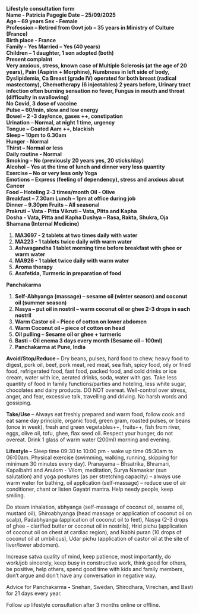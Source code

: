 **Lifestyle consultation form**  
**Name	\- Patricia Pagegie				Date – 25/09/2025**  
**Age – 69 years						Sex \- Female**  
**Profession – Retired from Govt job – 35 years in Ministry of Culture (France)**  
**Birth place \- France**  
**Family	 \- Yes						Married – Yes (40 years)**  
**Children – 1 daughter, 1 son adopted (both)**  
**Present complaint**  
**Very anxious, stress, known case of Multiple Sclerosis (at the age of 20 years), Pain (Aspirin \+ Morphine), Numbness in left side of body, Dyslipidemia, Ca Breast (grade IV) operated for both breast (radical mastectomy), Chemotherapy (6 injectables) 2 years before, Urinary tract infection often burning sensation no fever, Fungus in mouth and throat (difficulty in swallowing)**  
**No Covid, 3 dose of vaccine**  
**Pulse – 60/min, slow and low energy**		  
**Bowel – 2 \-3 day/once, gases \++, constipation**  
**Urination – Normal, at night 1 time, urgency**  
**Tongue – Coated Aam \++, blackish**  
**Sleep – 10pm to 6.30am**   
**Hunger \- Normal**  
**Thirst – Normal or less**  
**Daily routine \- Normal**  
**Smoking – No (previously 20 years yes, 20 sticks/day)**	  
**Alcohol – Yes at the time of lunch and dinner very less quantity**   
**Exercise – No or very less only Yoga**		  
**Emotions – Express (feeling of dependency), stress and anxious about Cancer**  
**Food – Hoteling 2-3 times/month			Oil \- Olive**  
**Breakfast – 7.30am					Lunch – 1pm at office during job**  
**Dinner – 9.30pm					Fruits – All seasonal**  
**Prakruti – Vata \- Pitta				Vikruti – Vata, Pitta and Kapha**  
**Dosha	\- Vata, Pitta and Kapha			Dushya – Rasa, Rakta, Shukra, Oja**  
**Shamana (Internal Medicine)**

1. **MA3697 \- 2 tablets at two times daily with water**  
2. **MA223 \- 1 tablets twice daily with warm water**  
3. **Ashwagandha 1 tablet morning time before breakfast with ghee or warm water**  
4. **MA926 \- 1 tablet twice daily with warm water**  
5. **Aroma therapy**  
6. **Asafetida, Turmeric in preparation of food**

**Panchakarma**

1. **Self-Abhyanga (massage) – sesame oil (winter season) and coconut oil (summer season)**  
2. **Nasya – put oil in nostril – warm coconut oil or ghee 2-3 drops in each nostril**  
3. **Warm Castor oil – Piece of cotton on lower abdomen**  
4. **Warm Coconut oil – piece of cotton on head**  
5. **Oil pulling – Sesame oil or ghee \+ turmeric**   
6. **Basti – Oil enema 3 days every month (Sesame oil – 100ml)**  
7. **Panchakarma at Pune, India**

**Avoid/Stop/Reduce –** Dry beans, pulses, hard food to chew, heavy food to digest, pork oil, beef, pork meat, red meat, sea fish, spicy food, oily or fried food, refrigerated food, fast food, packed food, and cold drinks or ice cream, water with ice, aerated drinks, soda, water with gas. Take less quantity of food in family functions/parties and hoteling, less white sugar, chocolates and dairy products. DO NOT overeat. Well-control over stress, anger, and fear, excessive talk, travelling and driving. No harsh words and gossiping.

**Take/Use –** Always eat freshly prepared and warm food, follow cook and eat same day principle, organic food, green gram, roasted pulses, or beans (once in week), fresh and green vegetables++, fruits++, fish from river, eggs, olive oil, tofu, ghee, flax seed oil. Respect your hunger, do not overeat. Drink 1 glass of warm water (200ml) morning and evening.

**Lifestyle –** Sleep time 09:30 to 10:00 pm \- wake up time 05:30am to 06:00am. Physical exercise (swimming, walking, running, skipping for minimum 30 minutes every day). Pranayama – Bhsatrika, Bhramari, Kapalbahti and Anulom \- Vilom, meditation, Surya Namaskar (sun salutation) and yoga postures (as per stretching capacity) – always use warm water for bathing, oil application (self-massage) – reduce use of air conditioner, chant or listen Gayatri mantra. Help needy people, keep smiling. 

Do steam inhalation, abhyanga (self-massage of coconut oil, sesame oil, mustard oil), Shiroabhyanga (head massage or application of coconut oil on scalp), Padabhyanga (application of coconut oil to feet), Nasya (2-3 drops of ghee – clarified butter or coconut oil in nostrils), Hrid pichu (application of coconut oil on chest at cardiac region),  and Nabhi puran (10 drops of coconut oil at umbilicus), Udar pichu (application of castor oil at the site of liver/lower abdomen).

Increase satva quality of mind, keep patience, most importantly, do work/job sincerely, keep busy in constructive work, think good for others, be positive, help others, spend good time with kids and family members, don’t argue and don’t have any conversation in negative way.

Advice for Panchakarma **\-** Snehan, Swedan, Shirodhara, Virechan, and Basti for 21 days every year. 

Follow up lifestyle consultation after 3 months online or offline.   
